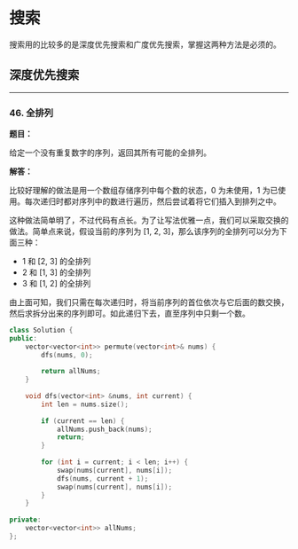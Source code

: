 # 搜索

搜索用的比较多的是深度优先搜索和广度优先搜索，掌握这两种方法是必须的。

## 深度优先搜索

---

### 46. 全排列

**题目：**

给定一个没有重复数字的序列，返回其所有可能的全排列。

**解答：**

比较好理解的做法是用一个数组存储序列中每个数的状态，0 为未使用，1 为已使用。每次递归时都对序列中的数进行遍历，然后尝试着将它们插入到排列之中。

这种做法简单明了，不过代码有点长。为了让写法优雅一点，我们可以采取交换的做法。简单点来说，假设当前的序列为 [1, 2, 3]，那么该序列的全排列可以分为下面三种：

* 1 和 [2, 3] 的全排列
* 2 和 [1, 3] 的全排列
* 3 和 [1, 2] 的全排列

由上面可知，我们只需在每次递归时，将当前序列的首位依次与它后面的数交换，然后求拆分出来的序列即可。如此递归下去，直至序列中只剩一个数。

```cpp
class Solution {
public:
    vector<vector<int>> permute(vector<int>& nums) {
        dfs(nums, 0);
        
        return allNums;
    }
    
    void dfs(vector<int> &nums, int current) {
        int len = nums.size();
        
        if (current == len) {
            allNums.push_back(nums);
            return;
        }
        
        for (int i = current; i < len; i++) {
            swap(nums[current], nums[i]);
            dfs(nums, current + 1);
            swap(nums[current], nums[i]);
        }
    }
    
private:
    vector<vector<int>> allNums;
};
```